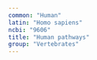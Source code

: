 ```yaml
---
common: "Human"
latin: "Homo sapiens"
ncbi: "9606"
title: "Human pathways"
group: "Vertebrates"
---
```

